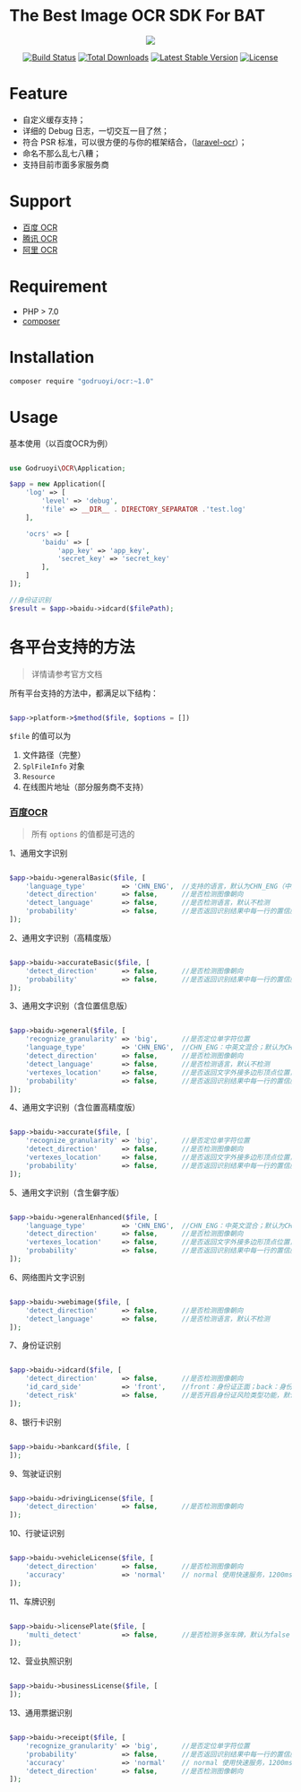 # The Best Image OCR SDK For BAT

<p align="center"><a href="https://godruoyi.com" target="_blank"><img src="https://laravel.com/assets/img/components/logo-laravel.svg"></a></p>

<p align="center">
<a href="https://travis-ci.org/godruoyi/ocr"><img src="https://travis-ci.org/godruoyi/ocr.svg" alt="Build Status"></a>
<a href="https://packagist.org/packages/godruoyi/ocr"><img src="https://poser.pugx.org/godruoyi/ocr/d/total.svg" alt="Total Downloads"></a>
<a href="https://packagist.org/packages/godruoyi/ocr"><img src="https://poser.pugx.org/godruoyi/ocr/v/stable.svg" alt="Latest Stable Version"></a>
<a href="https://packagist.org/packages/godruoyi/ocr"><img src="https://poser.pugx.org/laravel/ocr/license.svg" alt="License"></a>
</p>

# Feature

 - 自定义缓存支持；
 - 详细的 Debug 日志，一切交互一目了然；
 - 符合 PSR 标准，可以很方便的与你的框架结合，（[laravel-ocr](https://github.com/godruoyi/laravel-ocr)）；
 - 命名不那么乱七八糟；
 - 支持目前市面多家服务商

# Support

 - [百度 OCR](http://ai.baidu.com/tech/ocr)
 - [腾讯 OCR](https://cloud.tencent.com/product/ocr)
 - [阿里 OCR](https://data.aliyun.com/product/ocr)

# Requirement

 - PHP > 7.0
 - [composer](https://getcomposer.org/)

# Installation

```bash
composer require "godruoyi/ocr:~1.0"
```

# Usage

基本使用（以百度OCR为例）

```php

use Godruoyi\OCR\Application;

$app = new Application([
    'log' => [
        'level' => 'debug',
        'file' => __DIR__ . DIRECTORY_SEPARATOR .'test.log'
    ],

    'ocrs' => [
        'baidu' => [
            'app_key' => 'app_key',
            'secret_key' => 'secret_key'
        ],
    ]
]);

//身份证识别
$result = $app->baidu->idcard($filePath);

```

# 各平台支持的方法

> 详情请参考官方文档

所有平台支持的方法中，都满足以下结构：

```php

$app->platform->$method($file, $options = [])

```

`$file` 的值可以为

 1. 文件路径（完整）
 2. `SplFileInfo` 对象
 3. `Resource`
 4. 在线图片地址（部分服务商不支持）

### [百度OCR](http://ai.baidu.com/tech/ocr)

> 所有 `options` 的值都是可选的

 1、通用文字识别

```php

$app->baidu->generalBasic($file, [
    'language_type'         => 'CHN_ENG',  //支持的语言，默认为CHN_ENG（中英文混合）
    'detect_direction'      => false,      //是否检测图像朝向
    'detect_language'       => false,      //是否检测语言，默认不检测
    'probability'           => false,      //是否返回识别结果中每一行的置信度
]);

```

 2、通用文字识别（高精度版）

```php

$app->baidu->accurateBasic($file, [
    'detect_direction'      => false,      //是否检测图像朝向
    'probability'           => false,      //是否返回识别结果中每一行的置信度
]);

```

 3、通用文字识别（含位置信息版）

```php

$app->baidu->general($file, [
    'recognize_granularity' => 'big',      //是否定位单字符位置
    'language_type'         => 'CHN_ENG',  //CHN_ENG：中英文混合；默认为CHN_ENG
    'detect_direction'      => false,      //是否检测图像朝向
    'detect_language'       => false,      //是否检测语言，默认不检测
    'vertexes_location'     => false,      //是否返回文字外接多边形顶点位置，不支持单字位置。默认为false
    'probability'           => false,      //是否返回识别结果中每一行的置信度
]);

 ```

 4、通用文字识别（含位置高精度版）

```php

$app->baidu->accurate($file, [
    'recognize_granularity' => 'big',      //是否定位单字符位置
    'detect_direction'      => false,      //是否检测图像朝向
    'vertexes_location'     => false,      //是否返回文字外接多边形顶点位置，不支持单字位置。默认为false
    'probability'           => false,      //是否返回识别结果中每一行的置信度
]);

```

 5、通用文字识别（含生僻字版）

```php

$app->baidu->generalEnhanced($file, [
    'language_type'         => 'CHN_ENG',  //CHN_ENG：中英文混合；默认为CHN_ENG
    'detect_direction'      => false,      //是否检测图像朝向
    'vertexes_location'     => false,      //是否返回文字外接多边形顶点位置，不支持单字位置。默认为false
    'probability'           => false,      //是否返回识别结果中每一行的置信度
]);

```

 6、网络图片文字识别

```php

$app->baidu->webimage($file, [
    'detect_direction'      => false,      //是否检测图像朝向
    'detect_language'       => false,      //是否检测语言，默认不检测
]);

```

 7、身份证识别

```php

$app->baidu->idcard($file, [
    'detect_direction'      => false,      //是否检测图像朝向
    'id_card_side'          => 'front',    //front：身份证正面；back：身份证背面 （注意，该参数必选）
    'detect_risk'           => false,      //是否开启身份证风险类型功能，默认false
]);

```

 8、银行卡识别

```php

$app->baidu->bankcard($file, [
]);

```

 9、驾驶证识别

```php

$app->baidu->drivingLicense($file, [
    'detect_direction'      => false,      //是否检测图像朝向
]);

```

 10、行驶证识别

```php

$app->baidu->vehicleLicense($file, [
    'detect_direction'      => false,      //是否检测图像朝向
    'accuracy'              => 'normal'    // normal 使用快速服务，1200ms左右时延,缺省或其它值使用高精度服务，1600ms左右时延
]);

```

 11、车牌识别

```php

$app->baidu->licensePlate($file, [
    'multi_detect'          => false,      //是否检测多张车牌，默认为false
]);

```

 12、营业执照识别

```php

$app->baidu->businessLicense($file, [
]);

```

 13、通用票据识别

```php

$app->baidu->receipt($file, [
    'recognize_granularity' => 'big',      //是否定位单字符位置
    'probability'           => false,      //是否返回识别结果中每一行的置信度
    'accuracy'              => 'normal'    // normal 使用快速服务，1200ms左右时延,缺省或其它值使用高精度服务，1600ms左右时延
    'detect_direction'      => false,      //是否检测图像朝向
]);

```
